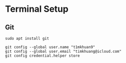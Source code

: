 # Terminal Setup

## Git

```
sudo apt install git
```

```
git config --global user.name "t1mkhuan9"
git config --global user.email "timkhuang@icloud.com"
git config credential.helper store
```
